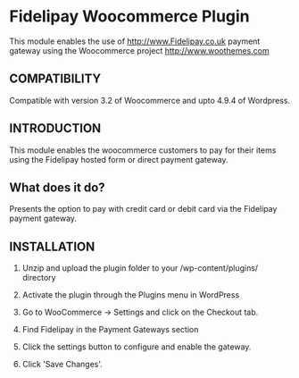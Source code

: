 Fidelipay Woocommerce Plugin
==============

This module enables the use of http://www.Fidelipay.co.uk payment gateway using the Woocommerce project http://www.woothemes.com

COMPATIBILITY
------------

Compatible with version 3.2 of Woocommerce and upto 4.9.4 of Wordpress. 

INTRODUCTION
------------

This module enables the woocommerce customers to pay for their items using the Fidelipay hosted form or direct payment gateway.

What does it do?
----------------
Presents the option to pay with credit card or debit card via the Fidelipay payment gateway.


INSTALLATION
------------

1. Unzip and upload the plugin folder to your /wp-content/plugins/ directory

2. Activate the plugin through the Plugins menu in WordPress

3. Go to WooCommerce -> Settings and click on the Checkout tab. 

4. Find Fidelipay in the Payment Gateways section 

5. Click the settings button to configure and enable the gateway.

6. Click 'Save Changes'.
